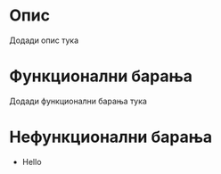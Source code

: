 # Опис
Додади опис тука

# Функционални барања
Додади функционални барања тука

# Нефункционални барања
- Hello
